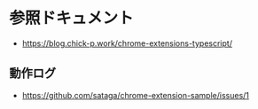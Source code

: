 # 参照ドキュメント

- <https://blog.chick-p.work/chrome-extensions-typescript/>

## 動作ログ

- <https://github.com/sataga/chrome-extension-sample/issues/1>

